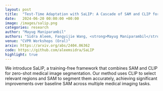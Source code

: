 ```yaml
---
layout: post
title:  "Test-Time Adaptation with SaLIP: A Cascade of SAM and CLIP for Zero-shot Medical Image Segmentation"
date:   2024-06-20 00:00:00 +00:00
image: /images/salip.png
categories: research
author: "Mayug Maniparambil"
authors: "Sidra Aleem, Fangyijie Wang, <strong>Mayug Maniparambil</strong>, Eric Arazo, Julia Dietlmeier, Kathleen Curran, Noel E. O'Connor, Suzanne Little"
venue: "CVPR Workshops (Oral)"
arxiv: https://arxiv.org/abs/2404.06362
code: https://github.com/aleemsidra/SaLIP
highlight: true
---
```


We introduce SaLIP, a training-free framework that combines SAM and CLIP for zero-shot medical image segmentation. Our method uses CLIP to select relevant regions and SAM to segment them accurately, achieving significant improvements over baseline SAM across multiple medical imaging tasks.
